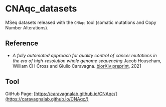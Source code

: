 # CNAqc_datasets

MSeq datasets released with the `CNAqc` tool (somatic mutations and Copy Number Alterations).

## Reference

* _A fully automated approach for quality control of cancer mutations in the era of high-resolution whole genome sequencing_
  Jacob Househam, William CH Cross and Giulio Caravagna. [biorXiv preprint](https://www.biorxiv.org/content/10.1101/2021.02.13.429885v1.full), 2021

## Tool

GitHub Page: [https://caravagnalab.github.io/CNAqc/](https://caravagnalab.github.io/CNAqc/)
